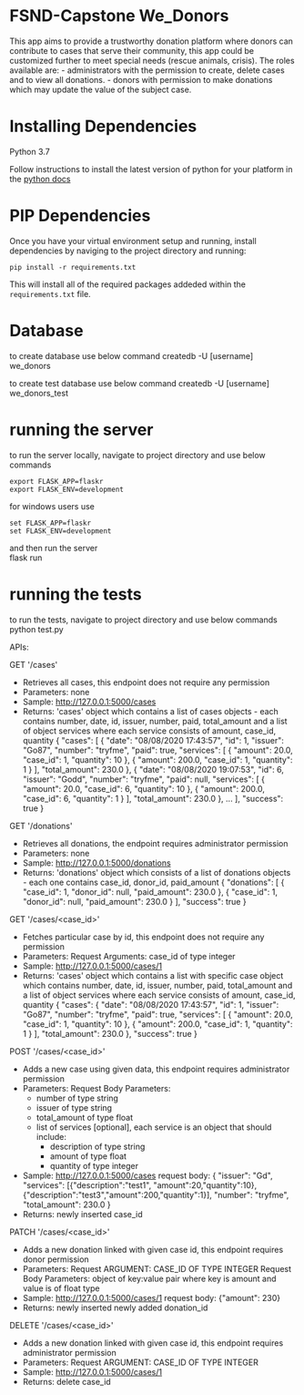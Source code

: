 # FSND-Capstone We_Donors
  This app aims to provide a trustworthy donation platform where donors can contribute to cases that serve their community, this app could be customized further to meet special needs (rescue animals, crisis). The roles available are:
    - administrators with the permission to create, delete cases and to view all donations. 
    - donors with permission to make donations which may update the value of the subject case.


# Installing Dependencies
 Python 3.7

Follow instructions to install the latest version of python for your platform in the [python docs](https://docs.python.org/3/using/unix.html#getting-and-installing-the-latest-version-of-python)

# PIP Dependencies
Once you have your virtual environment setup and running, install dependencies by naviging to the project directory and running:
    
    pip install -r requirements.txt

This will install all of the required packages addeded within the `requirements.txt` file.

# Database

to create database use below command
createdb -U [username] we_donors

to create test database use below command
createdb -U [username] we_donors_test

# running the server
to run the server locally, navigate to project directory and use below commands
    
    export FLASK_APP=flaskr
    export FLASK_ENV=development

for windows users use
    
    set FLASK_APP=flaskr
    set FLASK_ENV=development

and then run the server    
    flask run

# running the tests
to run the tests, navigate to project directory and use below commands
python test.py


APIs:

GET '/cases'
- Retrieves all cases, this endpoint does not require any permission
- Parameters: 
  none  
- Sample: http://127.0.0.1:5000/cases
- Returns: 'cases' object which contains a list of cases objects - each contains number, date, id, issuer, number, paid, total_amount and a list of object services where each service consists of amount, case_id, quantity 
{
  "cases": [
    {
      "date": "08/08/2020 17:43:57",
      "id": 1,
      "issuer": "Go87",
      "number": "tryfme",
      "paid": true,
      "services": [
        {
          "amount": 20.0,
          "case_id": 1,
          "quantity": 10
        },
        {
          "amount": 200.0,
          "case_id": 1,
          "quantity": 1
        }
      ],
      "total_amount": 230.0
    },
    {
      "date": "08/08/2020 19:07:53",
      "id": 6,
      "issuer": "Godd",
      "number": "tryfme",
      "paid": null,
      "services": [
        {
          "amount": 20.0,
          "case_id": 6,
          "quantity": 10
        },
        {
          "amount": 200.0,
          "case_id": 6,
          "quantity": 1
        }
      ],
      "total_amount": 230.0
    },
    ...
  ],
  "success": true
}

GET '/donations'
- Retrieves all donations, the endpoint requires administrator permission
- Parameters: 
  none  
- Sample: http://127.0.0.1:5000/donations
- Returns: 'donations' object which consists of a list of donations objects - each one contains case_id, donor_id, paid_amount 
{
  "donations": [
    {
      "case_id": 1,
      "donor_id": null,
      "paid_amount": 230.0
    },
    {
      "case_id": 1,
      "donor_id": null,
      "paid_amount": 230.0
    }
  ],
  "success": true
}

GET '/cases/<case_id>'
- Fetches particular case by id, this endpoint does not require any permission
- Parameters: 
  Request Arguments: case_id of type integer
- Sample: http://127.0.0.1:5000/cases/1
- Returns: 'cases' object which contains a list with specific case object which contains number, date, id, issuer, number, paid, total_amount and a list of object services where each service consists of amount, case_id, quantity 
{
  "cases": {
    "date": "08/08/2020 17:43:57",
    "id": 1,
    "issuer": "Go87",
    "number": "tryfme",
    "paid": true,
    "services": [
      {
        "amount": 20.0,
        "case_id": 1,
        "quantity": 10
      },
      {
        "amount": 200.0,
        "case_id": 1,
        "quantity": 1
      }
    ],
    "total_amount": 230.0
  },
  "success": true
}

POST '/cases/<case_id>'
- Adds a new case using given data, this endpoint requires administrator permission
- Parameters: 
    Request Body Parameters:
    - number of type string
    - issuer of type string
    - total_amount of type float
    - list of services [optional], each service is an object that should include:
        - description of type string
        - amount of type float
        - quantity  of type integer
- Sample: http://127.0.0.1:5000/cases
    request body:
    {
    "issuer": "Gd",
    "services": [{"description":"test1", "amount":20,"quantity":10},{"description":"test3","amount":200,"quantity":1}],
    "number": "tryfme",
    "total_amount": 230.0
    }
- Returns: newly inserted case_id

PATCH '/cases/<case_id>'
- Adds a new donation linked with given case id, this endpoint requires donor permission
- Parameters: 
    Request ARGUMENT: CASE_ID OF TYPE INTEGER
    Request Body Parameters: object of key:value pair where key is amount and value is of float type
- Sample: http://127.0.0.1:5000/cases/1
    request body:
    {"amount": 230}
- Returns: newly inserted newly added donation_id


DELETE '/cases/<case_id>'
- Adds a new donation linked with given case id, this endpoint requires administrator permission
- Parameters: 
    Request ARGUMENT: CASE_ID OF TYPE INTEGER
- Sample: http://127.0.0.1:5000/cases/1
- Returns: delete case_id

